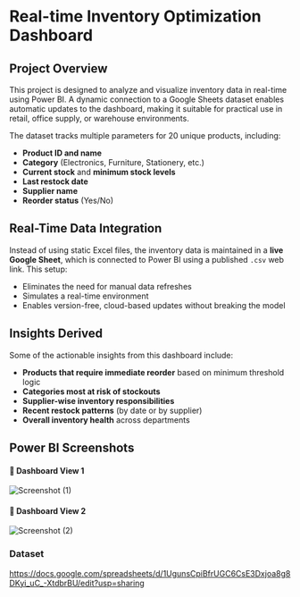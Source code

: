 # Real-time Inventory Optimization Dashboard

## Project Overview
This project is designed to analyze and visualize inventory data in real-time using Power BI. A dynamic connection to a Google Sheets dataset enables automatic updates to the dashboard, making it suitable for practical use in retail, office supply, or warehouse environments.

The dataset tracks multiple parameters for 20 unique products, including:
- **Product ID and name**
- **Category** (Electronics, Furniture, Stationery, etc.)
- **Current stock** and **minimum stock levels**
- **Last restock date**
- **Supplier name**
- **Reorder status** (Yes/No)

## Real-Time Data Integration
Instead of using static Excel files, the inventory data is maintained in a **live Google Sheet**, which is connected to Power BI using a published `.csv` web link. This setup:

- Eliminates the need for manual data refreshes  
- Simulates a real-time environment  
- Enables version-free, cloud-based updates without breaking the model  

## Insights Derived
Some of the actionable insights from this dashboard include:
- **Products that require immediate reorder** based on minimum threshold logic  
- **Categories most at risk of stockouts**  
- **Supplier-wise inventory responsibilities**  
- **Recent restock patterns** (by date or by supplier)  
- **Overall inventory health** across departments  

## Power BI Screenshots

#### 🔹 Dashboard View 1
![Screenshot (1)](https://github.com/user-attachments/assets/920b0395-3ac0-49a6-b0f0-8948481c684c)

#### 🔹 Dashboard View 2
![Screenshot (2)](https://github.com/user-attachments/assets/4d6546f2-7d16-4dbc-a3c6-7ba76f53fa2c)

### Dataset
https://docs.google.com/spreadsheets/d/1UgunsCpiBfrUGC6CsE3Dxjoa8g8DKyi_uC_-XtdbrBU/edit?usp=sharing
